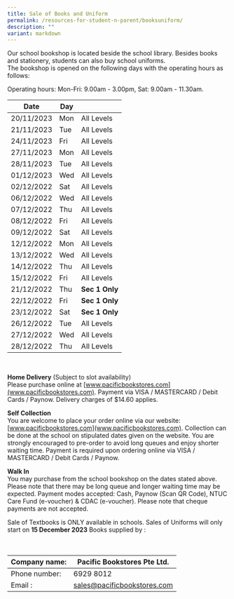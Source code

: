 ```yaml
---
title: Sale of Books and Uniform
permalink: /resources-for-student-n-parent/booksuniform/
description: ""
variant: markdown
---
```

Our school bookshop is located beside the school library. Besides books and stationery, students can also buy school uniforms.  
The bookshop is opened on the following days with the operating hours as follows:  

Operating hours:  Mon-Fri: 9.00am - 3.00pm,  Sat: 9.00am - 11.30am.

|Date | Day |  |
| - | - | - |
| 20/11/2023 | Mon | All Levels |
| 21/11/2023 | Tue | All Levels |
| 24/11/2023 | Fri | All Levels |
| 27/11/2023 | Mon | All Levels |
| 28/11/2023 | Tue | All Levels |
| 01/12/2023 | Wed | All Levels |
| 02/12/2022 | Sat | All Levels |
| 06/12/2022 | Wed | All Levels |
| 07/12/2022 | Thu | All Levels |
| 08/12/2022 | Fri | All Levels |
| 09/12/2022 | Sat | All Levels |
| 12/12/2022 | Mon | All Levels |
| 13/12/2022 | Wed | All Levels |
| 14/12/2022 | Thu | All Levels |
| 15/12/2022 | Fri | All Levels |
| 21/12/2022 | Thu | **Sec 1 Only** |
| 22/12/2022 | Fri | **Sec 1 Only** |
| 23/12/2022 | Sat | **Sec 1 Only** |
| 26/12/2022 | Tue | All Levels |
| 27/12/2022 | Wed | All Levels |
| 28/12/2022 | Thu | AIl Levels |

<br>

**Home Delivery** (Subject to slot availability)<br>
Please purchase online at [www.pacificbookstores.com](www.pacificbookstores.com).
Payment via VISA / MASTERCARD / Debit Cards / Paynow. Delivery charges of $14.60 applies.

**Self Collection**<br>
You are welcome to place your order online via our website: [www.pacificbookstores.com](www.pacificbookstores.com). Collection can be done at the school on stipulated dates given on the website.
You are strongly encouraged to pre-order to avoid long queues and enjoy shorter waiting time. Payment is required upon ordering
online via VISA / MASTERCARD / Debit Cards / Paynow.


**Walk In**<br>
You may purchase from the school bookshop on the dates stated above. Please note that there may be long queue and longer
waiting time may be expected.
Payment modes accepted: Cash, Paynow (Scan QR Code), NTUC Care Fund (e-voucher) &amp; CDAC (e-voucher).
Please note that cheque payments are not accepted.

Sale of Textbooks is ONLY available in schools. 
Sales of Uniforms will only start on **15 December 2023**
Books supplied by :  
<br>
<br>

|Company name:  | Pacific Bookstores Pte Ltd.|
| - |-|
|  Phone number: | 6929 8012 |
|  Email : | sales@pacificbookstores.com |